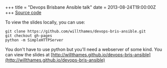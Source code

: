 +++
title = "Devops Brisbane Ansible talk"
date = 2013-08-24T19:00:00Z
+++
[Source code](https://github.com/willthames/devops-bris-ansible.git)

To view the slides locally, you can use:

```
git clone https://github.com/willthames/devops-bris-ansible.git
git checkout gh-pages
python -m SimpleHTTPServer
```

You don't have to use python but you'll need a webserver of some kind.
You can view the slides at [http://willthames.github.io/devops-bris-ansible](http://willthames.github.io/devops-bris-ansible)
